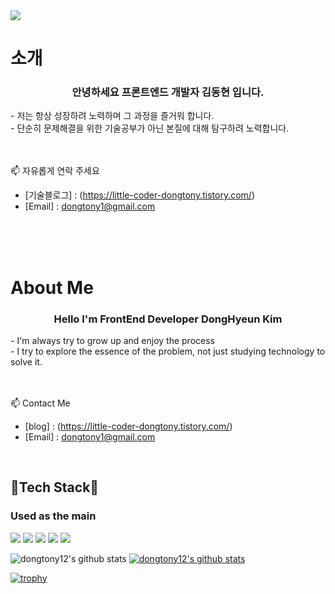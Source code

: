 <img src="https://capsule-render.vercel.app/api?type=soft&&color=auto&height=300&section=header&text=Welcome%20&fontSize=50&fontAlign=40&desc=dongHyeun%20Kim's%20GitHub%20profile!&descAlign=60&descSize=30" />

# 소개

<div align="center">
  <h3>안녕하세요 프론트엔드 개발자 김동현 입니다.</h3>
</div>
-  저는 항상 성장하려 노력하며 그 과정을 즐거워 합니다.<br/>
-  단순히 문제해결을 위한 기술공부가 아닌 본질에 대해 탐구하려 노력합니다.<br/>

<br/>
<br/>

📫 자유롭게 연락 주세요<br/>
- [기술블로그] : (https://little-coder-dongtony.tistory.com/)<br/>
- [Email] : dongtony1@gmail.com


<br/>
<br/>
<br/>

# About Me
<div align="center">
  <h3>Hello I'm FrontEnd Developer DongHyeun Kim</h3>
</div>
-  I'm always try to grow up and enjoy the process<br/>
-  I try to explore the essence of the problem, not just studying technology to solve it.<br/>

<br/>
<br/>

📫 Contact Me<br/>
- [blog] : (https://little-coder-dongtony.tistory.com/)<br/>
- [Email] : dongtony1@gmail.com

<br/>

## 🌱Tech Stack🌱
### Used as the main
<img src="https://img.shields.io/badge/javascript-F7DF1E?style=plastic&logo=javascript&logoColor=white"/> <img src="https://img.shields.io/badge/typescript-3178C6?style=plastic&logo=typescript&logoColor=white"/> <img src="https://img.shields.io/badge/React-61DAFB?style=plastic&logo=react&logoColor=white"/> <img src="https://img.shields.io/badge/HTML5-E34F26?style=plastic&logo=HTML5&logoColor=white"/> <img src="https://img.shields.io/badge/css3-1572B6?style=plastic&logo=css3&logoColor=white"/> 





![dongtony12's github stats](https://github-readme-stats.vercel.app/api?username=dongtony12&show_icons=true)
[![dongtony12's github stats](https://github-readme-stats.vercel.app/api/top-langs/?username=dongtony12&show_icons=true&hide_border=true&title_color=004386&icon_color=004386&layout=compact)](https://github.com/dongtony12)


[![trophy](https://github-profile-trophy.vercel.app/?username=dongtony12&row=1)](https://github.com/ryo-ma/github-profile-trophy)
